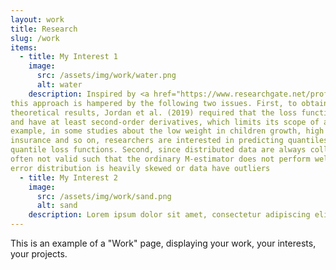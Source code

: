 ```yaml
---
layout: work
title: Research
slug: /work
items:
  - title: My Interest 1
    image:
      src: /assets/img/work/water.png
      alt: water
    description: Inspired by <a href="https://www.researchgate.net/profile/Michael-Jordan-3/publication/303521286_Communication-efficient_distributed_statistical_learning/links/57d2689208ae5f03b48b61f8/Communication-efficient-distributed-statistical-learning.pdf"> Jordan et al. 's work about distributed data </a>, I am interested in distributed learning. Jordan et al. replaced the global likelihood function by communication-efficient surrogate likelihood (CSL) and then proposed a general framework for distributed estimation that can be used in general smooth M-estimation, Bayesian estimation and high-dimensional penalized regression. They showed that the CSL could effectively reduce the transmission cost of the distributed data and reach the same convergence rate as the global likelihood-based estimation. However,
this approach is hampered by the following two issues. First, to obtain some rigorous
theoretical results, Jordan et al. (2019) required that the loss functions are smooth
and have at least second-order derivatives, which limits its scope of application. For
example, in some studies about the low weight in children growth, high expenses in
insurance and so on, researchers are interested in predicting quantiles with nonsmooth
quantile loss functions. Second, since distributed data are always collected from different sources with different locations and times, the homoscedasticity assumption is
often not valid such that the ordinary M-estimator does not perform well when the
error distribution is heavily skewed or data have outliers
  - title: My Interest 2
    image:
      src: /assets/img/work/sand.png
      alt: sand
    description: Lorem ipsum dolor sit amet, consectetur adipiscing elit, sed do eiusmod tempor incididunt ut labore et dolore magna aliqua. Ut enim ad minim veniam, quis nostrud exercitation ullamco laboris nisi ut aliquip ex ea commodo consequat. Duis aute irure dolor in reprehenderit in voluptate velit esse cillum dolore eu fugiat nulla pariatur.
---
```


This is an example of a "Work" page, displaying your work, your interests, your projects.
<br />
<br />
